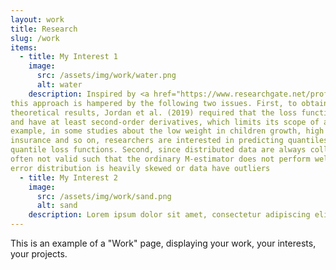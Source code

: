 ```yaml
---
layout: work
title: Research
slug: /work
items:
  - title: My Interest 1
    image:
      src: /assets/img/work/water.png
      alt: water
    description: Inspired by <a href="https://www.researchgate.net/profile/Michael-Jordan-3/publication/303521286_Communication-efficient_distributed_statistical_learning/links/57d2689208ae5f03b48b61f8/Communication-efficient-distributed-statistical-learning.pdf"> Jordan et al. 's work about distributed data </a>, I am interested in distributed learning. Jordan et al. replaced the global likelihood function by communication-efficient surrogate likelihood (CSL) and then proposed a general framework for distributed estimation that can be used in general smooth M-estimation, Bayesian estimation and high-dimensional penalized regression. They showed that the CSL could effectively reduce the transmission cost of the distributed data and reach the same convergence rate as the global likelihood-based estimation. However,
this approach is hampered by the following two issues. First, to obtain some rigorous
theoretical results, Jordan et al. (2019) required that the loss functions are smooth
and have at least second-order derivatives, which limits its scope of application. For
example, in some studies about the low weight in children growth, high expenses in
insurance and so on, researchers are interested in predicting quantiles with nonsmooth
quantile loss functions. Second, since distributed data are always collected from different sources with different locations and times, the homoscedasticity assumption is
often not valid such that the ordinary M-estimator does not perform well when the
error distribution is heavily skewed or data have outliers
  - title: My Interest 2
    image:
      src: /assets/img/work/sand.png
      alt: sand
    description: Lorem ipsum dolor sit amet, consectetur adipiscing elit, sed do eiusmod tempor incididunt ut labore et dolore magna aliqua. Ut enim ad minim veniam, quis nostrud exercitation ullamco laboris nisi ut aliquip ex ea commodo consequat. Duis aute irure dolor in reprehenderit in voluptate velit esse cillum dolore eu fugiat nulla pariatur.
---
```


This is an example of a "Work" page, displaying your work, your interests, your projects.
<br />
<br />
